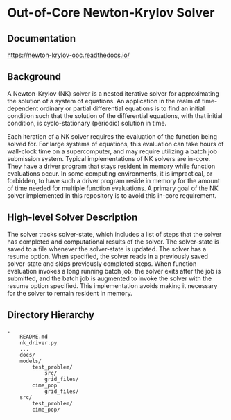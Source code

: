# Out-of-Core Newton-Krylov Solver

## Documentation

https://newton-krylov-ooc.readthedocs.io/

## Background

A Newton-Krylov (NK) solver is a nested iterative solver for approximating the solution of a system of equations.
An application in the realm of time-dependent ordinary or partial differential equations is to find an initial condition such that the solution of the differential equations, with that initial condition, is cyclo-stationary (periodic) solution in time.

Each iteration of a NK solver requires the evaluation of the function being solved for.
For large systems of equations, this evaluation can take hours of wall-clock time on a supercomputer, and may require utilizing a batch job submission system.
Typical implementations of NK solvers are in-core.
They have a driver program that stays resident in memory while function evaluations occur.
In some computing environments, it is impractical, or forbidden, to have such a driver program reside in memory for the amount of time needed for multiple function evaluations.
A primary goal of the NK solver implemented in this repository is to avoid this in-core requirement.

## High-level Solver Description

The solver tracks solver-state, which includes a list of steps that the solver has completed and computational results of the solver.
The solver-state is saved to a file whenever the solver-state is updated.
The solver has a resume option.
When specified, the solver reads in a previously saved solver-state and skips previously completed steps.
When function evaluation invokes a long running batch job, the solver exits after the job is submitted, and the batch job is augmented to invoke the solver with the resume option specified.
This implementation avoids making it necessary for the solver to remain resident in memory.

## Directory Hierarchy
```
.
    README.md
    nk_driver.py
    ...
    docs/
    models/
        test_problem/
            src/
            grid_files/
        cime_pop
            grid_files/
    src/
        test_problem/
        cime_pop/
```
